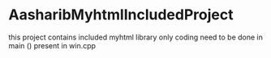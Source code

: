 # AasharibMyhtmlIncludedProject
this project contains included myhtml library only coding need to be done in main () present in win.cpp
